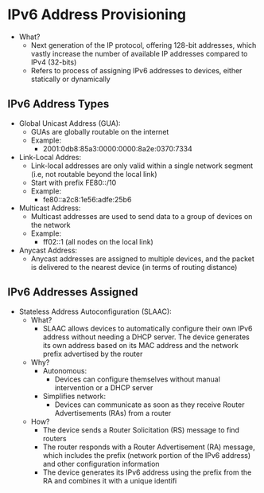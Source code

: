 # IPv6 Address Provisioning
- What?
	- Next generation of the IP protocol, offering 128-bit addresses, which vastly increase the number of available IP addresses compared to IPv4 (32-bits)
	- Refers to process of assigning IPv6 addresses to devices, either statically or dynamically

## IPv6 Address Types
- Global Unicast Address (GUA):
	- GUAs are globally routable on the internet
	- Example:
		- 2001:0db8:85a3:0000:0000:8a2e:0370:7334
- Link-Local Addres:
	- Link-local addresses are only valid within a single network segment (i.e, not routable beyond the local link)
	- Start with prefix FE80::/10
	- Example:
		- fe80::a2c8:1e56:adfe:25b6
- Multicast Address:
	- Multicast addresses are used to send data to a group of devices on the network
	- Example:
		- ff02::1 (all nodes on the local link)
- Anycast Address:
	- Anycast addresses are assigned to multiple devices, and the packet is delivered to the nearest device (in terms of routing distance)

## IPv6 Addresses Assigned
- Stateless Address Autoconfiguration (SLAAC):
	- What?
		- SLAAC allows devices to automatically configure their own IPv6 address without needing a DHCP server. The device generates its own address based on its MAC address and the network prefix advertised by the router
	- Why?
		- Autonomous:
			- Devices can configure themselves without manual intervention or a DHCP server
		- Simplifies network:
			- Devices can communicate as soon as they receive Router Advertisements (RAs) from a router
	- How?
		- The device sends a Router Solicitation (RS) message to find routers
		- The router responds with a Router Advertisement (RA) message, which includes the prefix (network portion of the IPv6 address) and other configuration information
		- The device generates its IPv6 address using the prefix from the RA and combines it with a unique identifi